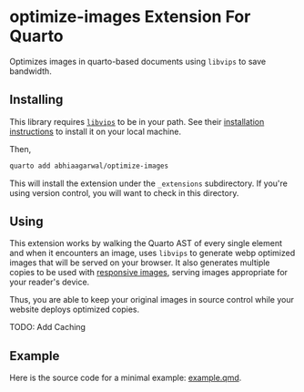 # optimize-images Extension For Quarto

Optimizes images in quarto-based documents using `libvips` to save bandwidth.

## Installing

This library requires [`libvips`](https://www.libvips.org/) to be in your path. See their [installation instructions](https://www.libvips.org/install.html) to install it on your local machine.

Then,
```bash
quarto add abhiaagarwal/optimize-images
```

This will install the extension under the `_extensions` subdirectory.
If you're using version control, you will want to check in this directory.

## Using

This extension works by walking the Quarto AST of every single element and when it encounters an image, uses `libvips` to generate webp optimized images that will be served on your browser. It also generates multiple copies to be used with [responsive images](https://web.dev/articles/serve-responsive-images), serving images appropriate for your reader's device.

Thus, you are able to keep your original images in source control while your website deploys optimized copies.

TODO: Add Caching

## Example

Here is the source code for a minimal example: [example.qmd](example.qmd).

